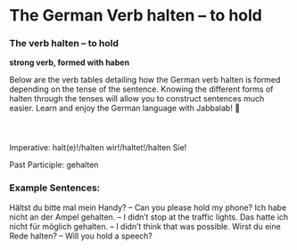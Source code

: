# The German Verb halten – to hold

[](http://www.jabbalab.com/blog/wp-content/uploads/2013/09/halten.jpg)

### The verb halten – to hold

**strong verb, formed with haben**

Below are the verb tables detailing how the German verb halten is formed depending on the tense of the sentence. Knowing the different forms of halten through the tenses will allow you to construct sentences much easier. Learn and enjoy the German language with Jabbalab! 🙂

### 


 

Imperative: halt(e)!/halten wir!/haltet!/halten Sie!

Past Participle: gehalten

### Example Sentences:

Hältst du bitte mal mein Handy? – Can you please hold my phone?
Ich habe nicht an der Ampel gehalten. – I didn’t stop at the traffic lights.
Das hatte ich nicht für möglich gehalten. – I didn’t think that was possible.
Wirst du eine Rede halten? – Will you hold a speech? 
